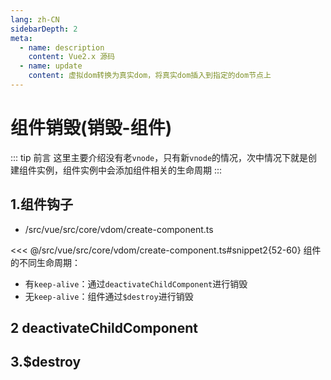 ```yaml
---
lang: zh-CN
sidebarDepth: 2
meta:
  - name: description
    content: Vue2.x 源码
  - name: update
    content: 虚拟dom转换为真实dom，将真实dom插入到指定的dom节点上
---
```


# 组件销毁(销毁-组件)

::: tip 前言
这里主要介绍没有老`vnode`，只有新`vnode`的情况，次中情况下就是创建组件实例，组件实例中会添加组件相关的生命周期
:::

## 1.组件钩子

- /src/vue/src/core/vdom/create-component.ts

<<< @/src/vue/src/core/vdom/create-component.ts#snippet2{52-60}
组件的不同生命周期：

- 有`keep-alive`：通过`deactivateChildComponent`进行销毁
- 无`keep-alive`：组件通过`$destroy`进行销毁

## 2 deactivateChildComponent

## 3.$destroy
